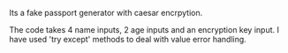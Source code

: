 Its a fake passport generator with caesar encrpytion. 

The code takes 4 name inputs, 2 age inputs and an encryption key input. I have used 'try except' methods to deal with value error handling. 
